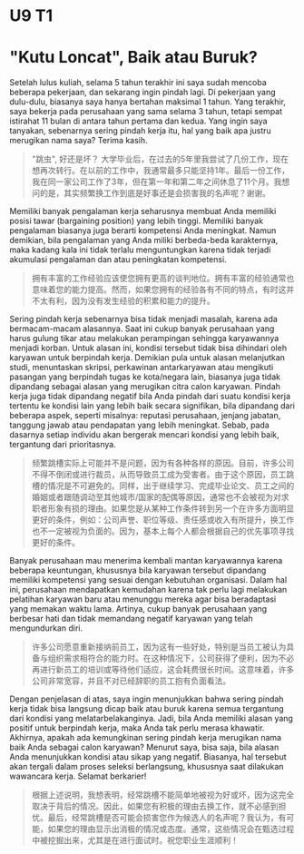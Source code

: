 # U9 T1

# "Kutu Loncat", Baik atau Buruk?

Setelah lulus kuliah, selama 5 tahun terakhir ini saya sudah mencoba beberapa pekerjaan, dan sekarang ingin pindah lagi. Di pekerjaan yang dulu-dulu, biasanya saya hanya bertahan maksimal 1 tahun. Yang terakhir, saya bekerja pada perusahaan yang sama selama 3 tahun, tetapi sempat istirahat 11 bulan di antara tahun pertama dan kedua. Yang ingin saya tanyakan, sebenarnya sering pindah kerja itu, hal yang baik apa justru merugikan nama saya? Terima kasih.

> "跳虫", 好还是坏？
> 大学毕业后，在过去的5年里我尝试了几份工作，现在想再次转行。在以前的工作中，我通常最多只能坚持1年。最后一份工作，我在同一家公司工作了3年，但在第一年和第二年之间休息了11个月。我想问的是，其实频繁换工作到底是好事还是会损害我的名声呢？谢谢。

Memiliki banyak pengalaman kerja seharusnya membuat Anda memiliki posisi tawar (bargaining position) yang lebih tinggi. Memiliki banyak pengalaman biasanya juga berarti kompetensi Anda meningkat. Namun demikian, bila pengalaman yang Anda miliki berbeda-beda karakternya, maka kadang kala ini tidak terlalu menguntungkan karena tidak terjadi akumulasi pengalaman dan atau peningkatan kompetensi.

> 拥有丰富的工作经验应该使您拥有更高的谈判地位。拥有丰富的经验通常也意味着您的能力提高。然而，如果您拥有的经验各有不同的特点，有时这并不太有利，因为没有发生经验的积累和能力的提升。

Sering pindah kerja sebenarnya bisa tidak menjadi masalah, karena ada bermacam-macam alasannya. Saat ini cukup banyak perusahaan yang harus gulung tikar atau melakukan perampingan sehingga karyawannya menjadi korban. Untuk alasan ini, kondisi tersebut tidak bisa dihindari oleh karyawan untuk berpindah kerja. Demikian pula untuk alasan melanjutkan studi, menuntaskan skripsi, perkawinan antarkaryawan atau mengikuti pasangan yang berpindah tugas ke kota/negara lain, biasanya juga tidak dipandang sebagai alasan yang merugikan citra calon karyawan. Pindah kerja juga tidak dipandang negatif bila Anda pindah dari suatu kondisi kerja tertentu ke kondisi lain yang lebih baik secara signifikan, bila dipandang dari beberapa aspek, seperti misalnya: reputasi perusahaan, jenjang jabatan, tanggung jawab atau pendapatan yang lebih meningkat. Sebab, pada dasarnya setiap individu akan bergerak mencari kondisi yang lebih baik, tergantung dari prioritasnya.

> 频繁跳槽实际上可能并不是问题，因为有各种各样的原因。目前，许多公司不得不倒闭或进行裁员，从而导致员工成为受害者。由于这个原因，员工跳槽的情况是不可避免的。同样，出于继续学习、完成毕业论文、员工之间的婚姻或者跟随调动至其他城市/国家的配偶等原因，通常也不会被视为对求职者形象有损的理由。如果您是从某种工作条件转到另一个在许多方面明显更好的条件，例如：公司声誉、职位等级、责任感或收入有所提升，换工作也不一定被视为负面的。因为，基本上每个人都会根据自己的优先事项寻找更好的条件。

Banyak perusahaan mau menerima kembali mantan karyawannya karena beberapa keuntungan, khususnya bila karyawan tersebut dipandang memiliki kompetensi yang sesuai dengan kebutuhan organisasi. Dalam hal ini, perusahaan mendapatkan kemudahan karena tak perlu lagi melakukan pelatihan karyawan baru atau menunggu mereka agar bisa beradaptasi yang memakan waktu lama. Artinya, cukup banyak perusahaan yang berbesar hati dan tidak memandang negatif karyawan yang telah mengundurkan diri.

> 许多公司愿意重新接纳前员工，因为这有一些好处，特别是当员工被认为具备与组织需求相符合的能力时。在这种情况下，公司获得了便利，因为不必再进行新员工的培训或等待他们适应，这会耗费很长时间。这意味着，许多公司非常宽容，并且不对已经辞职的员工抱有负面看法。

Dengan penjelasan di atas, saya ingin menunjukkan bahwa sering pindah kerja tidak bisa langsung dicap baik atau buruk karena semua tergantung dari kondisi yang melatarbelakanginya. Jadi, bila Anda memiliki alasan yang positif untuk berpindah kerja, maka Anda tak perlu merasa khawatir. Akhirnya, apakah ada kemungkinan sering pindah kerja merugikan nama baik Anda sebagai calon karyawan? Menurut saya, bisa saja, bila alasan Anda menunjukkan kondisi atau sikap yang negatif. Biasanya, hal tersebut akan tergali dalam proses seleksi berlangsung, khususnya saat dilakukan wawancara kerja. Selamat berkarier!

> 根据上述说明，我想表明，经常跳槽不能简单地被视为好或坏，因为这完全取决于背后的情况。因此，如果您有积极的理由去换工作，就不必感到担忧。最后，经常跳槽是否可能会损害您作为候选人的名声呢？我认为，有可能，如果您的理由显示出消极的情况或态度。通常，这些情况会在甄选过程中被挖掘出来，尤其是在进行面试时。祝您职业生涯顺利！
